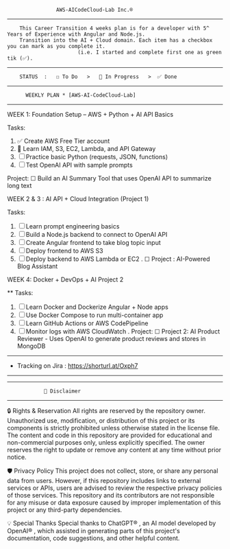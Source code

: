                     AWS-AICodeCloud-Lab Inc.®       
*******************************************************************
        This Career Transition 4 weeks plan is for a developer with 5^ Years of Experience with Angular and Node.js. 
        Transition into the AI + Cloud domain. Each item has a checkbox you can mark as you complete it. 
                           (i.e. I started and complete first one as green tik (✅).
*******************************************************************
        STATUS  :   ☐ To Do   >   🔄 In Progress   >  ✅ Done
*******************************************************************
          WEEKLY PLAN * [AWS-AI-CodeCloud-Lab]                           
*******************************************************************

WEEK 1: Foundation Setup – AWS + Python + AI API Basics

Tasks:
1. ✅ Create AWS Free Tier account
2. 🔄 Learn IAM, S3, EC2, Lambda, and API Gateway
3. ☐ Practice basic Python (requests, JSON, functions)
4. ☐ Test OpenAI API with sample prompts

Project:
☐ Build an AI Summary Tool that uses OpenAI API to summarize long text

 WEEK 2 & 3 : AI API + Cloud Integration (Project 1)

Tasks:
1. ☐ Learn prompt engineering basics
2. ☐ Build a Node.js backend to connect to OpenAI API
3. ☐ Create Angular frontend to take blog topic input
4. ☐ Deploy frontend to AWS S3
5. ☐ Deploy backend to AWS Lambda or EC2
.
☐ Project : AI-Powered Blog Assistant

 
WEEK 4: Docker + DevOps + AI Project 2

** Tasks:
1. ☐ Learn Docker and Dockerize Angular + Node apps
2. ☐ Use Docker Compose to run multi-container app
3. ☐ Learn GitHub Actions or AWS CodePipeline
4. ☐ Monitor logs with AWS CloudWatch
.
Project:
☐ Project 2: AI Product Reviewer - Uses OpenAI to generate product reviews and stores in MongoDB


************************************************
* Tracking on Jira : https://shorturl.at/Oxph7
************************************************




********************************************
                📜 Disclaimer
********************************************
🔒 Rights & Reservation
All rights are reserved by the repository owner. Unauthorized use, modification, or distribution of this project or its components is strictly prohibited unless otherwise stated in the license file. The content and code in this repository are provided for educational and non-commercial purposes only, unless explicitly specified. The owner reserves the right to update or remove any content at any time without prior notice.

🛡️ Privacy Policy
This project does not collect, store, or share any personal data from users. However, if this repository includes links to external services or APIs, users are advised to review the respective privacy policies of those services. This repository and its contributors are not responsible for any misuse or data exposure caused by improper implementation of this project or any third-party dependencies.

💡 Special Thanks
Special thanks to ChatGPT® , an AI model developed by OpenAI® , which assisted in generating parts of this project's documentation, code suggestions, and other helpful content.
